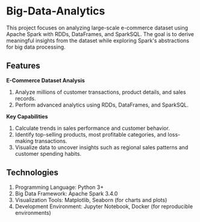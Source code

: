 # Big-Data-Analytics
This project focuses on analyzing large-scale e-commerce dataset using Apache Spark with RDDs, DataFrames, and SparkSQL. The goal is to derive meaningful insights from the dataset while exploring Spark's abstractions for big data processing.

## Features

**E-Commerce Dataset Analysis**
1. Analyze millions of customer transactions, product details, and sales records.
2. Perform advanced analytics using RDDs, DataFrames, and SparkSQL.

**Key Capabilities**
1. Calculate trends in sales performance and customer behavior.
2. Identify top-selling products, most profitable categories, and loss-making transactions.
3. Visualize data to uncover insights such as regional sales patterns and customer spending habits.

## Technologies
1. Programming Language: Python 3+
2. Big Data Framework: Apache Spark 3.4.0
3. Visualization Tools: Matplotlib, Seaborn (for charts and plots)
4. Development Environment: Jupyter Notebook, Docker (for reproducible environments)
